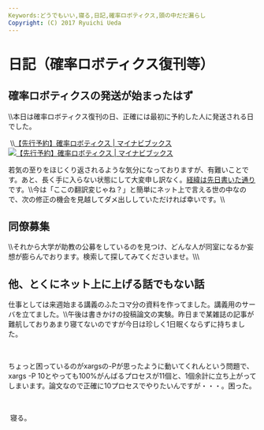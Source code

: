 ```yaml
---
Keywords:どうでもいい,寝る,日記,確率ロボティクス,頭の中だだ漏らし
Copyright: (C) 2017 Ryuichi Ueda
---
```

# 日記（確率ロボティクス復刊等）
<h2>確率ロボティクスの発送が始まったはず</h2><p>\\本日は確率ロボティクス復刊の日、正確には最初に予約した人に発送される日でした。</p><p>&nbsp;\\<span class="hatena-bookmark-title"><a href="https://book.mynavi.jp/ec/products/detail/id=37337">【先行予約】確率ロボティクス | マイナビブックス</a></span> <span class="hatena-bookmark-users"><a href="http://b.hatena.ne.jp/entry/book.mynavi.jp/ec/products/detail/id=37337"><img title="【先行予約】確率ロボティクス | マイナビブックス" alt="【先行予約】確率ロボティクス | マイナビブックス" src="http://b.hatena.ne.jp/entry/image/https://book.mynavi.jp/ec/products/detail/id=37337"></a></span>&nbsp;</p><p>若気の至りをほじくり返されるような気分になっておりますが、有難いことです。あと、長く手に入らない状態にして大変申し訳なく。<a href="http://blog.ueda.asia/?p=5353" title="確率ロボティクス復刊。ドサクサに紛れて昔話2（値段について）">経緯は先日書いた通り</a>です。\\今は「ここの翻訳変じゃね？」と簡単にネット上で言える世の中なので、次の修正の機会を見越してダメ出ししていただければ幸いです。\\</p><h2>同僚募集</h2>\\それから大学が助教の公募をしているのを見つけ、どんな人が同室になるか妄想が膨らんでおります。検索して探してみてくださいませ。\\\<h2>他、とくにネット上に上げる話でもない話</h2><p>仕事としては来週始まる講義のふたコマ分の資料を作ってました。講義用のサーバを立てました。\\午後は書きかけの投稿論文の実験。昨日まで某雑誌の記事が難航しておりあまり寝てないのですが今日は珍しく1日眠くならずに持ちました。</p><p><br></p><p>ちょっと困っているのがxargsの-Pが思ったように動いてくれんという問題で、xargs -P 10とやっても100%がんばるプロセスが11個と、1個余計に立ち上がってしまいます。論文なので正確に10プロセスでやりたいんですが・・・。困った。</p><p><br></p><p>&nbsp;寝る。<br></p>
